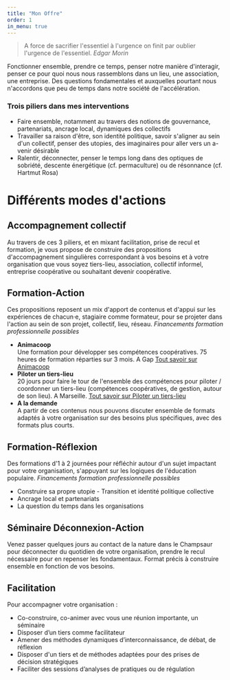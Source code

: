 ```yaml
---
title: "Mon Offre"
order: 1
in_menu: true
---
```

> A force de sacrifier l'essentiel à l'urgence on finit par oublier l'urgence de l'essentiel. *Edgar Morin* 

Fonctionner ensemble, prendre ce temps, penser notre manière d'interagir, penser ce pour quoi nous nous rassemblons dans un lieu, une association, une entreprise. Des questions fondamentales et auxquelles pourtant nous n'accordons que peu de temps dans notre société de l'accélération.

### Trois piliers dans mes interventions
- Faire ensemble, notamment au travers des notions de gouvernance, partenariats, ancrage local, dynamiques des collectifs
- Travailler sa raison d'être, son identité politique, savoir s'aligner au sein d'un collectif, penser des utopies, des imaginaires pour aller vers un a-venir désirable
- Ralentir, déconnecter, penser le temps long dans des optiques de sobriété, descente énergétique (cf. permaculture) ou de résonnance (cf. Hartmut Rosa)

# Différents modes d'actions 

## Accompagnement collectif
Au travers de ces 3 piliers, et en mixant facilitation, prise de recul et formation, je vous propose de construire des propositions d'accompagnement singulières correspondant à vos besoins et à votre organisation que vous soyez tiers-lieu, association, collectif informel, entreprise coopérative ou souhaitant devenir coopérative.

## Formation-Action
Ces propositions reposent un mix d'apport de contenus et d'appui sur les expériences de chacun·e, stagiaire comme formateur, pour se projeter dans l'action au sein de son projet, collectif, lieu, réseau. 
*Financements formation professionnelle possibles*
- **Animacoop**  
Une formation pour développer ses compétences coopératives. 75 heures de formation réparties sur 3 mois. A Gap
[Tout savoir sur Animacoop](https://centre-de-ressources.fr/formation-animacoop/)
- **Piloter un tiers-lieu**  
20 jours pour faire le tour de l'ensemble des compétences pour piloter / coordonner un tiers-lieu (compétences coopératives, de gestion, autour de son lieu). A Marseille.
[Tout savoir sur Piloter un tiers-lieu](https://sudtierslieux.fr/formation/piloter-un-tiers-lieu/)
- **A la demande**  
A partir de ces contenus nous pouvons discuter ensemble de formats adaptés à votre organisation sur des besoins plus spécifiques, avec des formats plus courts.

## Formation-Réflexion
Des formations d'1 à 2 journées pour réfléchir autour d'un sujet impactant pour votre organisation, s'appuyant sur les logiques de l'éducation populaire. 
*Financements formation professionnelle possibles*  
- Construire sa propre utopie - Transition et identité politique collective
- Ancrage local et partenariats
- La question du temps dans les organisations

## Séminaire Déconnexion-Action
Venez passer quelques jours au contact de la nature dans le Champsaur pour déconnecter du quotidien de votre organisation, prendre le recul nécessaire pour en repenser les fondamentaux. Format précis à construire ensemble en fonction de vos besoins.

## Facilitation
Pour accompagner votre organisation :
- Co-construire, co-animer avec vous une réunion importante, un séminaire
- Disposer d’un tiers comme facilitateur
- Amener des méthodes dynamiques d’interconnaissance, de débat, de réflexion
- Disposer d'un tiers et de méthodes adaptées pour des prises de décision stratégiques
- Faciliter des sessions d’analyses de pratiques ou de régulation 